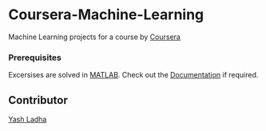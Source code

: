 # Coursera-Machine-Learning

Machine Learning projects for a course by [Coursera](https://www.coursera.org/learn/machine-learning)

### Prerequisites

Excersises are solved in [MATLAB](https://www.mathworks.com/products/matlab.html).
Check out the [Documentation](https://in.mathworks.com/help/matlab/) if required.

## Contributor
[Yash Ladha](https://github.com/yashLadha)
